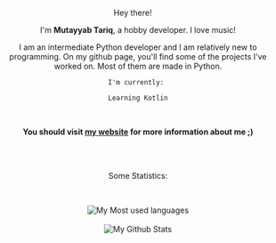 <div align = "center">
Hey there! <img src="https://media.giphy.com/media/hvRJCLFzcasrR4ia7z/giphy.gif" width="15px">

I'm **Mutayyab Tariq**, a hobby developer. I love music!

I am an intermediate Python developer and I am relatively new to programming. On my github page, you'll find some of the projects I've worked on. Most of them are made in Python.

    I'm currently: 
    
    Learning Kotlin


    
<br/>
    
**You should visit [my website](http://supelion.crabdance.com) for more information about me ;)**
    
<br/>
<br/>
    
Some Statistics:
    
<br/>
    
![My Most used languages](https://github-readme-stats.vercel.app/api/top-langs/?username=mutyyab&layout=compact&theme=cobalt)
    <br/>
    <br/>
![My Github Stats](https://github-readme-stats.vercel.app/api?username=mutyyab&theme=cobalt)
</div>
